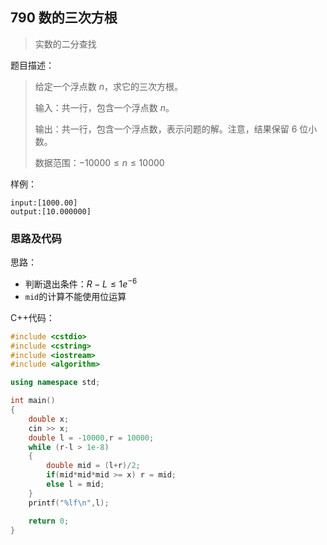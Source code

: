 <!--
 * @Description: 
 * @Author: fengxb
 * @Date: 2022-02-18 17:31:37
 * @LastEditor: fengxb
 * @LastEditTime: 2022-02-18 18:12:07
-->
## 790 数的三次方根

> 实数的二分查找

题目描述：
> 给定一个浮点数 $n$，求它的三次方根。
>
> 输入：共一行，包含一个浮点数 $n$。
>
> 输出：共一行，包含一个浮点数，表示问题的解。注意，结果保留 $6$ 位小数。
>
> 数据范围：$−10000 \leq n \leq 10000$

样例：

```text
input:[1000.00]
output:[10.000000]
```

### 思路及代码

思路：

- 判断退出条件：$R-L \leq 1e^{-6}$
- `mid`的计算不能使用位运算

C++代码：

```C++
#include <cstdio>
#include <cstring>
#include <iostream>
#include <algorithm>

using namespace std;

int main()
{
    double x;
    cin >> x;
    double l = -10000,r = 10000;
    while (r-l > 1e-8)
    {
        double mid = (l+r)/2;
        if(mid*mid*mid >= x) r = mid;
        else l = mid;
    }
    printf("%lf\n",l);

    return 0;
}

```
